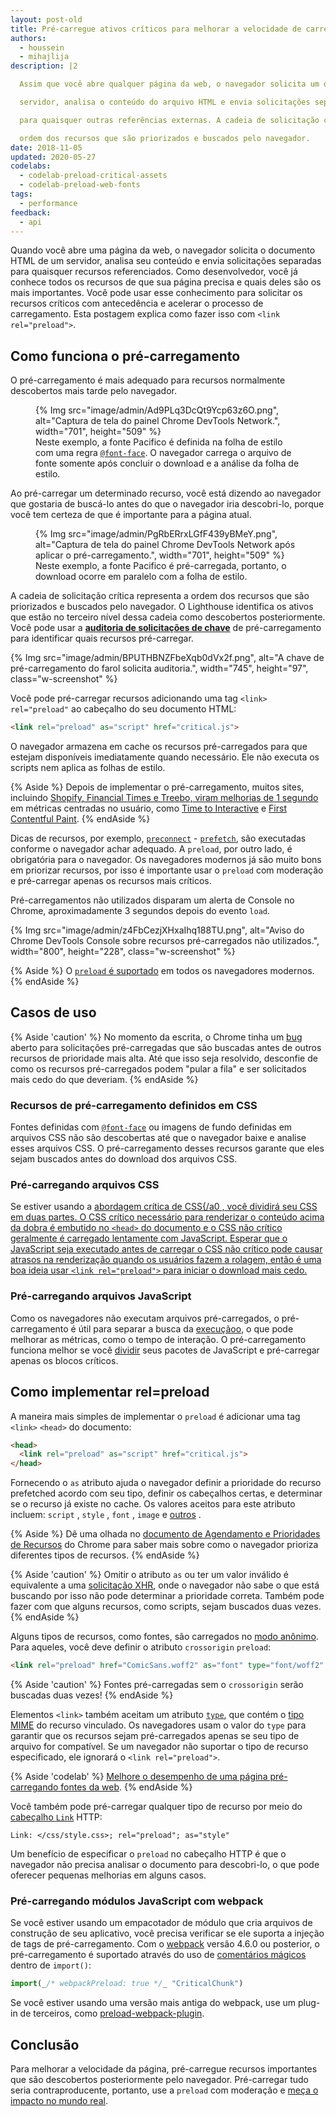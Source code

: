 ```yaml
---
layout: post-old
title: Pré-carregue ativos críticos para melhorar a velocidade de carregamento
authors:
  - houssein
  - mihajlija
description: |2

  Assim que você abre qualquer página da web, o navegador solicita um documento HTML de um

  servidor, analisa o conteúdo do arquivo HTML e envia solicitações separadas

  para quaisquer outras referências externas. A cadeia de solicitação crítica representa o

  ordem dos recursos que são priorizados e buscados pelo navegador.
date: 2018-11-05
updated: 2020-05-27
codelabs:
  - codelab-preload-critical-assets
  - codelab-preload-web-fonts
tags:
  - performance
feedback:
  - api
---
```


Quando você abre uma página da web, o navegador solicita o documento HTML de um servidor, analisa seu conteúdo e envia solicitações separadas para quaisquer recursos referenciados. Como desenvolvedor, você já conhece todos os recursos de que sua página precisa e quais deles são os mais importantes. Você pode usar esse conhecimento para solicitar os recursos críticos com antecedência e acelerar o processo de carregamento. Esta postagem explica como fazer isso com `<link rel="preload">`.

## Como funciona o pré-carregamento

O pré-carregamento é mais adequado para recursos normalmente descobertos mais tarde pelo navegador.

<figure class="w-figure">{% Img src="image/admin/Ad9PLq3DcQt9Ycp63z6O.png", alt="Captura de tela do painel Chrome DevTools Network.", width="701", height="509" %}<figcaption class="w-figcaption"> Neste exemplo, a fonte Pacifico é definida na folha de estilo com uma regra <a href="/reduce-webfont-size/#defining-a-font-family-with-@font-face)"><code>@font-face</code></a>. O navegador carrega o arquivo de fonte somente após concluir o download e a análise da folha de estilo.</figcaption></figure>

Ao pré-carregar um determinado recurso, você está dizendo ao navegador que gostaria de buscá-lo antes do que o navegador iria descobri-lo, porque você tem certeza de que é importante para a página atual.

<figure class="w-figure">{% Img src="image/admin/PgRbERrxLGfF439yBMeY.png", alt="Captura de tela do painel Chrome DevTools Network após aplicar o pré-carregamento.", width="701", height="509" %} <figcaption class="w-figcaption"> Neste exemplo, a fonte Pacifico é pré-carregada, portanto, o download ocorre em paralelo com a folha de estilo.</figcaption></figure>

A cadeia de solicitação crítica representa a ordem dos recursos que são priorizados e buscados pelo navegador. O Lighthouse identifica os ativos que estão no terceiro nível dessa cadeia como descobertos posteriormente. Você pode usar a [**auditoria de solicitações de chave**](/uses-rel-preload) de pré-carregamento para identificar quais recursos pré-carregar.

{% Img src="image/admin/BPUTHBNZFbeXqb0dVx2f.png", alt="A chave de pré-carregamento do farol solicita auditoria.", width="745", height="97", class="w-screenshot" %}

Você pode pré-carregar recursos adicionando uma tag `<link>` `rel="preload"` ao cabeçalho do seu documento HTML:

```html
<link rel="preload" as="script" href="critical.js">
```

O navegador armazena em cache os recursos pré-carregados para que estejam disponíveis imediatamente quando necessário. Ele não executa os scripts nem aplica as folhas de estilo.

{% Aside %} Depois de implementar o pré-carregamento, muitos sites, incluindo [Shopify, Financial Times e Treebo, viram melhorias de 1 segundo](https://medium.com/reloading/preload-prefetch-and-priorities-in-chrome-776165961bbf) em métricas centradas no usuário, como [Time to Interactive](/interactive) e [First Contentful Paint](/first-contentful-paint). {% endAside %}

Dicas de recursos, por exemplo, [`preconnect`](/preconnect-and-dns-prefetch) - [`prefetch`](/link-prefetch), são executadas conforme o navegador achar adequado. A `preload`, por outro lado, é obrigatória para o navegador. Os navegadores modernos já são muito bons em priorizar recursos, por isso é importante usar o `preload` com moderação e pré-carregar apenas os recursos mais críticos.

Pré-carregamentos não utilizados disparam um alerta de Console no Chrome, aproximadamente 3 segundos depois do evento `load`.

{% Img src="image/admin/z4FbCezjXHxaIhq188TU.png", alt="Aviso do Chrome DevTools Console sobre recursos pré-carregados não utilizados.", width="800", height="228", class="w-screenshot" %}

{% Aside %} O [`preload` é suportado](https://developer.mozilla.org/docs/Web/HTML/Preloading_content#Browser_compatibility) em todos os navegadores modernos. {% endAside %}

## Casos de uso

{% Aside 'caution' %} No momento da escrita, o Chrome tinha um [bug](https://bugs.chromium.org/p/chromium/issues/detail?id=788757) aberto para solicitações pré-carregadas que são buscadas antes de outros recursos de prioridade mais alta. Até que isso seja resolvido, desconfie de como os recursos pré-carregados podem "pular a fila" e ser solicitados mais cedo do que deveriam. {% endAside %}

### Recursos de pré-carregamento definidos em CSS

Fontes definidas com [`@font-face`](/reduce-webfont-size/#defining-a-font-family-with-@font-face) ou imagens de fundo definidas em arquivos CSS não são descobertas até que o navegador baixe e analise esses arquivos CSS. O pré-carregamento desses recursos garante que eles sejam buscados antes do download dos arquivos CSS.

### Pré-carregando arquivos CSS

Se estiver usando a [abordagem crítica de CSS{/a0 , você dividirá seu CSS em duas partes. O CSS crítico necessário para renderizar o conteúdo acima da dobra é embutido no `<head>` do documento e o CSS não crítico geralmente é carregado lentamente com JavaScript. Esperar que o JavaScript seja executado antes de carregar o CSS não crítico pode causar atrasos na renderização quando os usuários fazem a rolagem, então é uma boa ideia usar `<link rel="preload">` para iniciar o download mais cedo.](/extract-critical-css)

### Pré-carregando arquivos JavaScript

Como os navegadores não executam arquivos pré-carregados, o pré-carregamento é útil para separar a busca da [execuçãoo](/bootup-time), o que pode melhorar as métricas, como o tempo de interação. O pré-carregamento funciona melhor se você [dividir](/reduce-javascript-payloads-with-code-splitting) seus pacotes de JavaScript e pré-carregar apenas os blocos críticos.

## Como implementar rel=preload

A maneira mais simples de implementar o `preload` é adicionar uma tag `<link>` `<head>` do documento:

```html
<head>
  <link rel="preload" as="script" href="critical.js">
</head>
```

Fornecendo o `as` atributo ajuda o navegador definir a prioridade do recurso prefetched acordo com seu tipo, definir os cabeçalhos certas, e determinar se o recurso já existe no cache. Os valores aceitos para este atributo incluem: `script` , `style` , `font` , `image` e [outros](https://developer.mozilla.org/docs/Web/HTML/Element/link#Attributes) .

{% Aside %} Dê uma olhada no [documento de Agendamento e Prioridades de Recursos](https://docs.google.com/document/d/1bCDuq9H1ih9iNjgzyAL0gpwNFiEP4TZS-YLRp_RuMlc/edit) do Chrome para saber mais sobre como o navegador prioriza diferentes tipos de recursos. {% endAside %}

{% Aside 'caution' %} Omitir o atributo `as` ou ter um valor inválido é equivalente a uma [solicitação XHR](https://developer.mozilla.org/docs/Web/API/XMLHttpRequest), onde o navegador não sabe o que está buscando por isso não pode determinar a prioridade correta. Também pode fazer com que alguns recursos, como scripts, sejam buscados duas vezes. {% endAside %}

Alguns tipos de recursos, como fontes, são carregados no [modo anônimo](https://www.w3.org/TR/css-fonts-3/#font-fetching-requirements). Para aqueles, você deve definir o atributo `crossorigin` `preload`:

```html
<link rel="preload" href="ComicSans.woff2" as="font" type="font/woff2" crossorigin>
```

{% Aside 'caution' %} Fontes pré-carregadas sem o `crossorigin` serão buscadas duas vezes! {% endAside %}

Elementos `<link>` também aceitam um atributo [`type`](https://developer.mozilla.org/docs/Web/HTML/Element/link#attr-type), que contém o [tipo MIME](https://developer.mozilla.org/docs/Web/HTTP/Basics_of_HTTP/MIME_types) do recurso vinculado. Os navegadores usam o valor do `type` para garantir que os recursos sejam pré-carregados apenas se seu tipo de arquivo for compatível. Se um navegador não suportar o tipo de recurso especificado, ele ignorará o `<link rel="preload">`.

{% Aside 'codelab' %} [Melhore o desempenho de uma página pré-carregando fontes da web](/codelab-preload-web-fonts). {% endAside %}

Você também pode pré-carregar qualquer tipo de recurso por meio do [cabeçalho `Link`](https://developer.mozilla.org/docs/Web/HTTP/Headers/Link) HTTP:

`Link: </css/style.css>; rel="preload"; as="style"`

Um benefício de especificar o `preload` no cabeçalho HTTP é que o navegador não precisa analisar o documento para descobri-lo, o que pode oferecer pequenas melhorias em alguns casos.

### Pré-carregando módulos JavaScript com webpack

Se você estiver usando um empacotador de módulo que cria arquivos de construção de seu aplicativo, você precisa verificar se ele suporta a injeção de tags de pré-carregamento. Com o [webpack](https://webpack.js.org/) versão 4.6.0 ou posterior, o pré-carregamento é suportado através do uso de [comentários mágicos](https://webpack.js.org/api/module-methods/#magic-comments) dentro de `import()`:

```js
import(_/* webpackPreload: true */_ "CriticalChunk")
```

Se você estiver usando uma versão mais antiga do webpack, use um plug-in de terceiros, como [preload-webpack-plugin](https://github.com/GoogleChromeLabs/preload-webpack-plugin).

## Conclusão

Para melhorar a velocidade da página, pré-carregue recursos importantes que são descobertos posteriormente pelo navegador. Pré-carregar tudo seria contraproducente, portanto, use a `preload` com moderação e [meça o impacto no mundo real](/fast#measure-performance-in-the-field).
